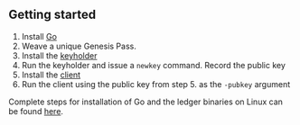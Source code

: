 ## Getting started

1. Install [Go](https://golang.org/doc/install)
2. Weave a unique Genesis Pass.
3. Install the [keyholder](https://github.com/inconsiderable/pass-thread/tree/main/keyholder)
4. Run the keyholder and issue a `newkey` command. Record the public key
5. Install the [client](https://github.com/inconsiderable/pass-thread/tree/main/client)
6. Run the client using the public key from step 5. as the `-pubkey` argument

Complete steps for installation of Go and the ledger binaries on Linux can be found [here](https://gist.github.com/setanimals/f562ed7dd1c69af3fbe960c7b9502615).
